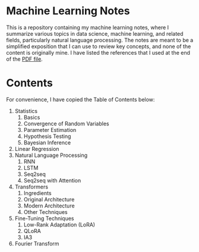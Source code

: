 # Machine Learning Notes

This is a repository containing my machine learning notes, where I summarize various topics in data science, machine learning, and related fields, particularly natural language processing. The notes are meant to be a simplified exposition that I can use to review key concepts, and none of the content is originally mine. I have listed the references that I used at the end of the [PDF file](ds.pdf).

# Contents

For convenience, I have copied the Table of Contents below:
1. Statistics
    1. Basics
    2. Convergence of Random Variables
    3. Parameter Estimation
    4. Hypothesis Testing
    5. Bayesian Inference
2. Linear Regression
3. Natural Language Processing
    1. RNN
    2. LSTM
    3. Seq2seq
    4. Seq2seq with Attention
4. Transformers
    1. Ingredients
    2. Original Architecture
    3. Modern Architecture
    4. Other Techniques
5. Fine-Tuning Techniques
    1. Low-Rank Adaptation (LoRA)
    2. QLoRA
    3. IA3
6. Fourier Transform
